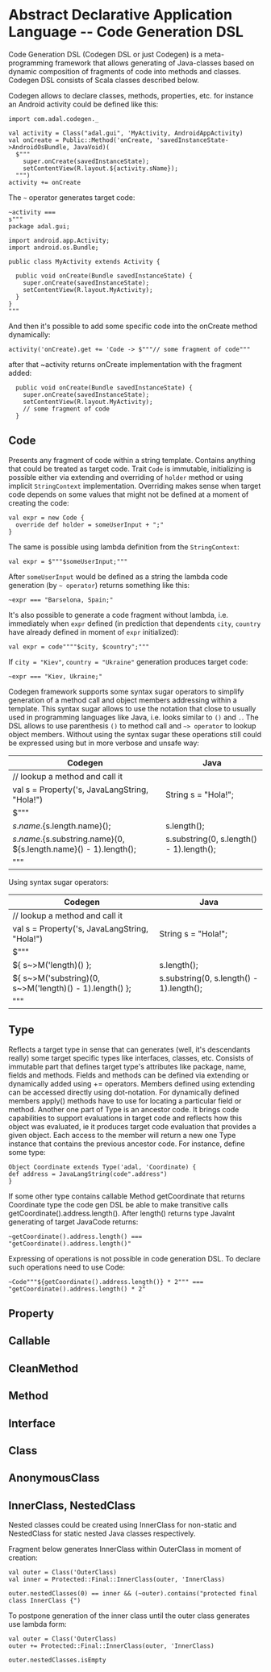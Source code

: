 Abstract Declarative Application Language -- Code Generation DSL
===============================================================

Code Generation DSL (Codegen DSL or just Codegen) is a meta-programming framework that allows generating of Java-classes based on dynamic composition of fragments of code into methods and classes.
Codegen DSL consists of Scala classes described below.

Codegen allows to declare classes, methods, properties, etc. for instance an Android activity could be defined like this:
```
import com.adal.codegen._

val activity = Class("adal.gui", 'MyActivity, AndroidAppActivity)
val onCreate = Public::Method('onCreate, 'savedInstanceState->AndroidOsBundle, JavaVoid)(
  $"""
    super.onCreate(savedInstanceState);
    setContentView(R.layout.${activity.sName});
  """)
activity += onCreate
```
 
The `~` operator generates target code:
```
~activity ===
s"""
package adal.gui;

import android.app.Activity;
import android.os.Bundle;

public class MyActivity extends Activity {
  
  public void onCreate(Bundle savedInstanceState) {
    super.onCreate(savedInstanceState);
    setContentView(R.layout.MyActivity);
  }
}
"""
```

And then it's possible to add some specific code into the onCreate method dynamically:
```
activity('onCreate).get += 'Code -> $"""// some fragment of code"""
```

after that ~activity returns onCreate implementation with the fragment added:
```
  public void onCreate(Bundle savedInstanceState) {
    super.onCreate(savedInstanceState);
    setContentView(R.layout.MyActivity);
    // some fragment of code
  }
```

Code
----

Presents any fragment of code within a string template.
Contains anything that could be treated as target code. Trait `Code` is immutable, initializing is possible either via extending and overriding of `holder` method or using implicit `StringContext` implementation.
Overriding makes sense when target code depends on some values that might not be defined at a moment of creating the code:
```
val expr = new Code {
  override def holder = someUserInput + ";"
}
```

The same is possible using lambda definition from the `StringContext`:
```
val expr = $"""$someUserInput;"""
```

After `someUserInput` would be defined as a string the lambda code generation (by `~ operator`) returns something like this:
```
~expr === "Barselona, Spain;"
```

It's also possible to generate a code fragment without lambda, i.e. immediately when `expr` defined (in prediction that dependents `city`, `country` have already defined in moment of `expr` initialized):
```
val expr = code""""$city, $country";"""
```

If `city = "Kiev"`, `country = "Ukraine"` generation produces target code:
```
~expr === "Kiev, Ukraine;"
```

Codegen framework supports some syntax sugar operators to simplify generation of a method call and object members addressing within a template. This syntax sugar allows to use the notation that close to usually used in programming languages like Java, i.e. looks similar to `()` and `.`. The DSL allows to use parenthesis `()` to method call and `~> operator` to lookup object members. Without using the syntax sugar these operations still could be expressed using but in more verbose and unsafe way:

| Codegen | Java |
|---------|------|
| // lookup a method and call it| |
| val s = Property('s, JavaLangString, "Hola!") | String s = "Hola!"; |
| $""" | |
| ${s.name}.${s.length.name}(); | s.length(); |
| ${s.name}.${s.substring.name}(0, ${s.length.name}() - 1).length(); | s.substring(0, s.length() - 1).length(); |
| """ | |

Using syntax sugar operators:

| Codegen | Java |
|---------|------|
| // lookup a method and call it | |
| val s = Property('s, JavaLangString, "Hola!") | String s = "Hola!"; |
| $""" | |
| ${ s~>M('length)() }; | s.length(); |
| ${ s~>M('substring)(0, s~>M('length)() - 1).length() }; | s.substring(0, s.length() - 1).length(); |
| """ | |

Type
----

Reflects a target type in sense that can generates (well, it's descendants really) some target specific types like interfaces, classes, etc.
Consists of immutable part that defines target type's attributes like package, name, fields and methods. Fields and methods can be defined via extending or dynamically added using += operators. Members defined using extending can be accessed directly using dot-notation. For dynamically defined members apply() methods have to use for locating a particular field or method.
Another one part of Type is an ancestor code. It brings code capabilities to support evaluations in target code and reflects how this object was evaluated, ie it produces target code evaluation that provides a given object. Each access to the member will return a new one Type instance that contains the previous ancestor code. For instance, define some type:
```
Object Coordinate extends Type('adal, 'Coordinate) {
def address = JavaLangString(code".address")
}
```

If some other type contains callable Method getCoordinate that returns Coordinate type the code gen DSL be able to make transitive calls getCoordinate().address.length(). After length() returns type JavaInt generating of target JavaCode returns:
```
~getCoordinate().address.length() === "getCoordinate().address.length()"
```

Expressing of operations is not possible in code generation DSL. To declare such operations need to use Code:
```
~Code"""${getCoordinate().address.length()} * 2""" === "getCoordinate().address.length() * 2"
```

Property
--------

Callable
--------

CleanMethod
-----------

Method
------

Interface
---------

Class
-----

AnonymousClass
--------------

InnerClass, NestedClass
-----------------------

Nested classes could be created using InnerClass for non-static and NestedClass for static nested Java classes respectively.

Fragment below generates InnerClass within OuterClass in moment of creation:

```
val outer = Class('OuterClass)
val inner = Protected::Final::InnerClass(outer, 'InnerClass)

outer.nestedClasses(0) == inner && (~outer).contains("protected final class InnerClass {")
```

To postpone generation of the inner class until the outer class generates use lambda form:

```
val outer = Class('OuterClass)
outer += Protected::Final::InnerClass(outer, 'InnerClass)

outer.nestedClasses.isEmpty
```
